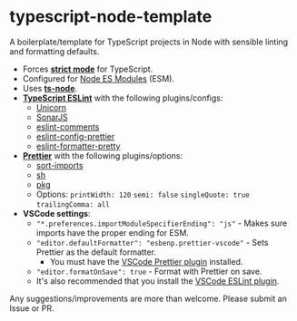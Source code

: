 # typescript-node-template

A boilerplate/template for TypeScript projects in Node with sensible linting and formatting defaults.

- Forces [**strict mode**](https://www.typescriptlang.org/tsconfig/#strict) for TypeScript.
- Configured for [Node ES Modules](https://nodejs.org/api/esm.html) (ESM).
- Uses [**ts-node**](https://github.com/TypeStrong/ts-node).
- [**TypeScript ESLint**](https://github.com/typescript-eslint/typescript-eslint) with the following plugins/configs:
  - [Unicorn](https://github.com/sindresorhus/eslint-plugin-unicorn)
  - [SonarJS](https://github.com/SonarSource/eslint-plugin-sonarjs)
  - [eslint-comments](https://github.com/mysticatea/eslint-plugin-eslint-comments)
  - [eslint-config-prettier](https://github.com/prettier/eslint-config-prettier)
  - [eslint-formatter-pretty](https://github.com/sindresorhus/eslint-formatter-pretty)
- [**Prettier**](https://prettier.io) with the following plugins/options:
  - [sort-imports](https://github.com/trivago/prettier-plugin-sort-imports)
  - [sh](https://github.com/rx-ts/prettier/tree/master/packages/sh)
  - [pkg](https://github.com/rx-ts/prettier/tree/master/packages/pkg)
  - Options:
    `printWidth: 120`
    `semi: false`
    `singleQuote: true`
    `trailingComma: all`
- **VSCode settings**:
  - `"*.preferences.importModuleSpecifierEnding": "js"` - Makes sure imports have the proper ending for ESM.
  - `"editor.defaultFormatter": "esbenp.prettier-vscode"` - Sets Prettier as the default formatter.
    - You must have the [VSCode Prettier plugin](https://marketplace.visualstudio.com/items?itemName=esbenp.prettier-vscode) installed.
  - `"editor.formatOnSave": true` - Format with Prettier on save.
  - It's also recommended that you install the [VSCode ESLint plugin](https://marketplace.visualstudio.com/items?itemName=dbaeumer.vscode-eslint).

Any suggestions/improvements are more than welcome. Please submit an Issue or PR.
